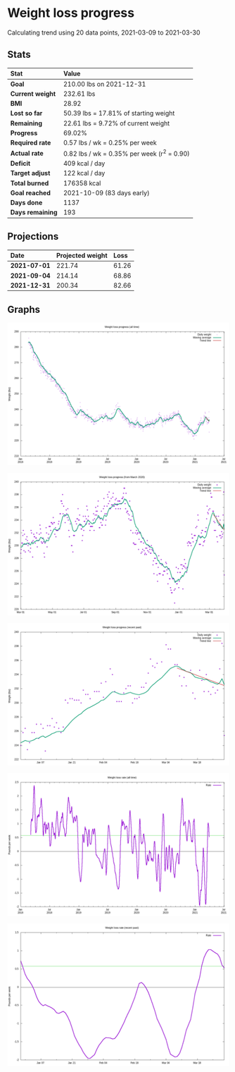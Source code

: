 # Weight loss progress

Calculating trend using 20 data points, 2021-03-09 to 2021-03-30

## Stats

Stat|Value
:-|:-
**Goal**|210.00 lbs on 2021-12-31
**Current weight**|232.61 lbs
**BMI**|28.92
**Lost so far**|50.39 lbs = 17.81% of starting weight
**Remaining**|22.61 lbs =  9.72% of current  weight
**Progress**|69.02%
**Required rate**|0.57 lbs / wk = 0.25% per week
**Actual rate**|0.82 lbs / wk = 0.35% per week  (r<sup>2</sup> = 0.90)
**Deficit**|409 kcal / day
**Target adjust**|122 kcal / day
**Total burned**|176358 kcal
**Goal reached**|2021-10-09 (83 days early)
**Days done**|1137
**Days remaining**|193

## Projections

Date|Projected weight|Loss
:-|:-|:-
**2021-07-01**|221.74|61.26
**2021-09-04**|214.14|68.86
**2021-12-31**|200.34|82.66

## Graphs

![](weight-graph-alltime.png)

![](weight-graph-covid.png)

![](weight-graph-recent.png)

![](rate-graph-alltime.png)

![](rate-graph-recent.png)
